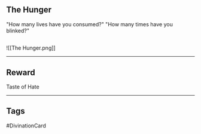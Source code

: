 ## The Hunger
"How many lives have you consumed?" 
"How many times have you blinked?"
## 
![[The Hunger.png]]

---
## Reward
Taste of Hate

---
## Tags
#DivinationCard